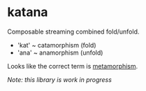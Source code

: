 katana
======

Composable streaming combined fold/unfold.

* 'kat' ~ catamorphism (fold)
* 'ana' ~ anamorphism (unfold)

Looks like the correct term is [metamorphism](http://comonad.com/reader/2009/recursion-schemes/).

*Note: this library is work in progress*